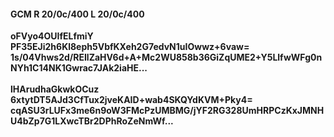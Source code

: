 #### GCM R 20/0c/400 L 20/0c/400
**oFVyo4OUIfELfmiY**<br/>**PF35EJi2h6Kl8eph5VbfKXeh2G7edvN1uIOwwz+6vaw=**<br/>**1s/04Vhws2d/REIlZaHV6d+A+Mc2WU858b36GiZqUME2+Y5LlfwWFg0nNYh1C14NK1Gwrac7JAk2iaHE...**<br/><br/>
**lHArudhaGkwkOCuz**<br/>**6xtytDT5AJd3CfTux2jveKAID+wab4SKQYdKVM+Pky4=**<br/>**cqASU3rLUFx3me6n9oW3FMcPzUMBMG/jYF2RG328UmHRPCzKxJMNHU4bZp7G1LXwcTBr2DPhRoZeNmWf...**